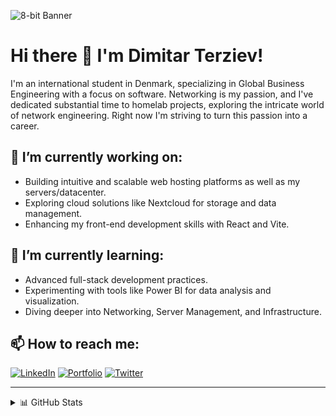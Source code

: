 ![8-bit Banner](BannerGitHub.png)

# Hi there 👋 I'm Dimitar Terziev!
I'm an international student in Denmark, specializing in Global Business Engineering with a focus on software. Networking is my passion, and I've dedicated substantial time to homelab projects, exploring the intricate world of network engineering. Right now I'm striving to turn this passion into a career.

## 🔭 I’m currently working on:
- Building intuitive and scalable web hosting platforms as well as my servers/datacenter.
- Exploring cloud solutions like Nextcloud for storage and data management.
- Enhancing my front-end development skills with React and Vite.
## 🌱 I’m currently learning:
- Advanced full-stack development practices.
- Experimenting with tools like Power BI for data analysis and visualization.
- Diving deeper into Networking, Server Management, and Infrastructure.
## 📫 How to reach me:
[![LinkedIn](https://img.shields.io/badge/LinkedIn-0A66C2?style=for-the-badge&logo=linkedin&logoColor=white)](https://www.linkedin.com/in/dimitar-terziev/)
[![Portfolio](https://img.shields.io/badge/Website-000000?style=for-the-badge&logo=web&logoColor=white)](https://dimitarterziev.com)
[![Twitter](https://img.shields.io/badge/Twitter-1DA1F2?style=for-the-badge&logo=twitter&logoColor=white)](https://x.com/DimitarTerziev_)

---

<details>
  <summary>📊 GitHub Stats</summary>

  ![Your GitHub stats](https://github-readme-stats.vercel.app/api?username=Plo4i&show_icons=true&theme=radical)

</details>
